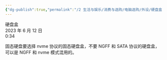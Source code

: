 ```yaml
---
{"dg-publish":true,"permalink":"/2 生活与娱乐/消费与选购/电脑选购/外设/硬盘盒/","title":"硬盘盒"}
---
```



硬盘盒  
2023 年 6 月 12 日  
0:34

固态硬盘要选择 nvme 协议的固态硬盘盒，不要 NGFF 和 SATA 协议的硬盘盒，可以是 NGFF 和 nvme 模式混用的。